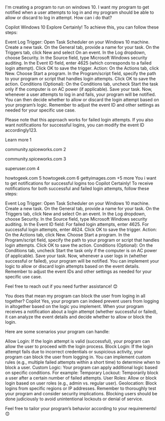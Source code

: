 I'm creating a program to run on windows 10. I want my program to get notified when a user attempts to log in and my program should be able to allow or discard to log in attempt. How can i do that?

Copilot
Windows 10
Explore
Certainly! To achieve this, you can follow these steps:

Event Log Trigger:
Open Task Scheduler on your Windows 10 machine.
Create a new task.
On the General tab, provide a name for your task.
On the Triggers tab, click New and select On an event.
In the Log dropdown, choose Security.
In the Source field, type Microsoft Windows security auditing.
In the Event ID field, enter 4625 (which corresponds to a failed login attempt).
Click OK to save the trigger.
Action:
On the Actions tab, click New.
Choose Start a program.
In the Program/script field, specify the path to your program or script that handles login attempts.
Click OK to save the action.
Conditions (Optional):
On the Conditions tab, uncheck Start the task only if the computer is on AC power (if applicable).
Save your task.
Now, whenever a user attempts to log in and fails, your program will be notified. You can then decide whether to allow or discard the login attempt based on your program’s logic. Remember to adjust the event ID and other settings as needed for your specific use case.

Please note that this approach works for failed login attempts. If you also want notifications for successful logins, you can modify the event ID accordingly123.

Learn more
1

community.spiceworks.com
2

community.spiceworks.com
3

superuser.com
4

howtogeek.com
5
howtogeek.com
6
gettyimages.com
+5 more
You
i want to get notifications for successful logins too
Copilot
Certainly! To receive notifications for both successful and failed login attempts, follow these steps:

Event Log Trigger:
Open Task Scheduler on your Windows 10 machine.
Create a new task.
On the General tab, provide a name for your task.
On the Triggers tab, click New and select On an event.
In the Log dropdown, choose Security.
In the Source field, type Microsoft Windows security auditing.
In the Event ID field:
For failed login attempts, enter 4625.
For successful login attempts, enter 4624.
Click OK to save the trigger.
Action:
On the Actions tab, click New.
Choose Start a program.
In the Program/script field, specify the path to your program or script that handles login attempts.
Click OK to save the action.
Conditions (Optional):
On the Conditions tab, uncheck Start the task only if the computer is on AC power (if applicable).
Save your task.
Now, whenever a user logs in (whether successful or failed), your program will be notified. You can implement your logic to allow or discard login attempts based on the event details. Remember to adjust the event IDs and other settings as needed for your specific use case.

Feel free to reach out if you need further assistance! 😊

You
does that mean my program can block the user from loging in all together?
Copilot
Yes, your program can indeed prevent users from logging in altogether based on the logic you implement. When your program receives a notification about a login attempt (whether successful or failed), it can analyze the event details and decide whether to allow or block the login.

Here are some scenarios your program can handle:

Allow Login:
If the login attempt is valid (successful), your program can allow the user to proceed with the login process.
Block Login:
If the login attempt fails due to incorrect credentials or suspicious activity, your program can block the user from logging in.
You can implement custom rules (e.g., multiple failed attempts within a short time) to determine when to block a user.
Custom Logic:
Your program can apply additional logic based on specific conditions. For example:
Temporary Lockout: Temporarily block a user after a certain number of failed attempts.
User Roles: Allow or block login based on user roles (e.g., admin vs. regular user).
Geolocation: Block logins from specific regions or IP addresses.
Remember to thoroughly test your program and consider security implications. Blocking users should be done judiciously to avoid unintentional lockouts or denial of service.

Feel free to tailor your program’s behavior according to your requirements! 😊
